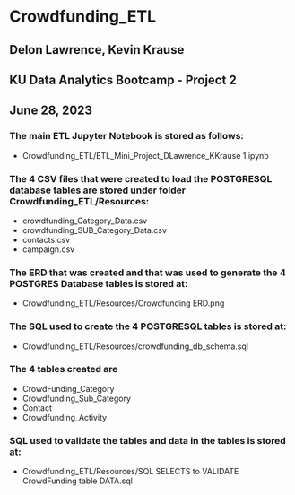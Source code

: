# Crowdfunding_ETL
##  Delon Lawrence, Kevin Krause
##  KU Data Analytics Bootcamp - Project 2
##  June 28, 2023

### The main ETL Jupyter Notebook is stored as follows:
- Crowdfunding_ETL/ETL_Mini_Project_DLawrence_KKrause 1.ipynb

### The 4 CSV files that were created to load the POSTGRESQL database tables are stored under folder Crowdfunding_ETL/Resources:
-  crowdfunding_Category_Data.csv
-  crowdfunding_SUB_Category_Data.csv
-  contacts.csv
-  campaign.csv

### The ERD that was created and that was used to generate the 4 POSTGRES Database tables is stored at:
-  Crowdfunding_ETL/Resources/Crowdfunding ERD.png

### The SQL used to create the 4 POSTGRESQL tables is stored at:
-  Crowdfunding_ETL/Resources/crowdfunding_db_schema.sql
### The 4 tables created are
- CrowdFunding_Category
- Crowdfunding_Sub_Category
- Contact
- Crowdfunding_Activity
   
### SQL used to validate the tables and data in the tables is stored at:
-  Crowdfunding_ETL/Resources/SQL SELECTS to VALIDATE CrowdFunding table DATA.sql
